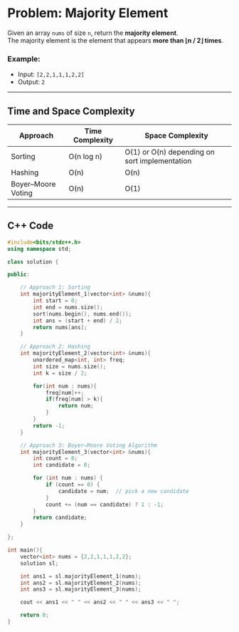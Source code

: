 # Problem: Majority Element  

Given an array `nums` of size `n`, return the **majority element**.  
The majority element is the element that appears **more than ⌊n / 2⌋ times**.  

### Example:  
- Input: `[2,2,1,1,1,2,2]`  
- Output: `2`  

---

## Time and Space Complexity

| Approach               | Time Complexity          | Space Complexity                        |
|------------------------|------------------------|----------------------------------------|
| Sorting                | O(n log n)             | O(1) or O(n) depending on sort implementation |
| Hashing                | O(n)                   | O(n)                                   |
| Boyer–Moore Voting     | O(n)                   | O(1)                                   |


---

## C++ Code

```cpp
#include<bits/stdc++.h>
using namespace std;

class solution {

public:

    // Approach 1: Sorting
    int majorityElement_1(vector<int> &nums){
        int start = 0;
        int end = nums.size();
        sort(nums.begin(), nums.end());
        int ans = (start + end) / 2;
        return nums[ans];
    }

    // Approach 2: Hashing
    int majorityElement_2(vector<int> &nums){
        unordered_map<int, int> freq;
        int size = nums.size();
        int k = size / 2;

        for(int num : nums){
            freq[num]++;
            if(freq[num] > k){
                return num;
            }
        }
        return -1;
    }

    // Approach 3: Boyer–Moore Voting Algorithm
    int majorityElement_3(vector<int> &nums){
        int count = 0;
        int candidate = 0;

        for (int num : nums) {
            if (count == 0) {
                candidate = num;  // pick a new candidate
            }
            count += (num == candidate) ? 1 : -1;
        }
        return candidate;
    }

};

int main(){
    vector<int> nums = {2,2,1,1,1,2,2};
    solution sl;

    int ans1 = sl.majorityElement_1(nums);
    int ans2 = sl.majorityElement_2(nums);
    int ans3 = sl.majorityElement_3(nums);

    cout << ans1 << " " << ans2 << " " << ans3 << " ";

    return 0;
}
